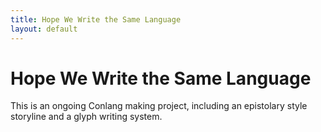 ```yaml
---
title: Hope We Write the Same Language
layout: default
---
```


# Hope We Write the Same Language

This is an ongoing Conlang making project, including an epistolary style storyline and a glyph writing system.
